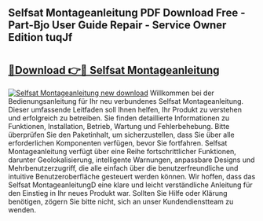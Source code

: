 ## Selfsat Montageanleitung PDF Download Free - Part-Bjo User Guide Repair - Service Owner Edition tuqJf

# <h2><a href="http://df6xe7.blite.top/?on=Selfsat+Montageanleitung">🔗Download 👉🔴 Selfsat Montageanleitung</a></h2>

[![Selfsat Montageanleitung new download](https://i.imgur.com/lujVjoI.png)](http://df6xe7.blite.top/?on=Selfsat+Montageanleitung)
Willkommen bei der Bedienungsanleitung für Ihr neu verbundenes Selfsat Montageanleitung. Dieser umfassende Leitfaden soll Ihnen helfen, Ihr Produkt zu verstehen und erfolgreich zu betreiben. Sie finden detaillierte Informationen zu Funktionen, Installation, Betrieb, Wartung und Fehlerbehebung. Bitte überprüfen Sie den Paketinhalt, um sicherzustellen, dass Sie über alle erforderlichen Komponenten verfügen, bevor Sie fortfahren. Selfsat Montageanleitung verfügt über eine Reihe fortschrittlicher Funktionen, darunter Geolokalisierung, intelligente Warnungen, anpassbare Designs und Mehrbenutzerzugriff, die alle einfach über die benutzerfreundliche und intuitive Benutzeroberfläche gesteuert werden können. Wir hoffen, dass das Selfsat MontageanleitungD eine klare und leicht verständliche Anleitung für den Einstieg in Ihr neues Produkt war. Sollten Sie Hilfe oder Klärung benötigen, zögern Sie bitte nicht, sich an unser Kundendienstteam zu wenden.
